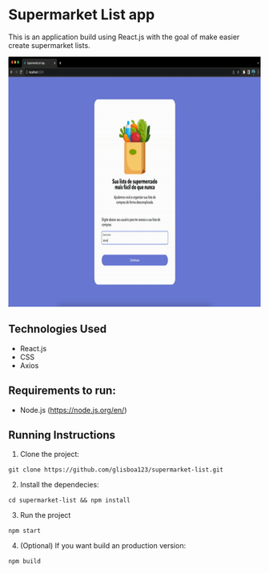 # Supermarket List app

This is an application build using React.js with the goal of make easier create supermarket lists.

<p>
<img height="500" src="https://github.com/glisboa123/supermarket-list/blob/main/public/images/demo.gif?raw=true"/>
</p>

## Technologies Used

- React.js
- CSS
- Axios

## Requirements to run:

- Node.js (https://node.js.org/en/)

## Running Instructions

1. Clone the project:

```
git clone https://github.com/glisboa123/supermarket-list.git
```

2. Install the dependecies:

```
cd supermarket-list && npm install
```

3. Run the project

```
npm start
```

4. (Optional) If you want build an production version:

```
npm build
```
